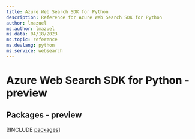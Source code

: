 ```yaml
---
title: Azure Web Search SDK for Python
description: Reference for Azure Web Search SDK for Python
author: lmazuel
ms.author: lmazuel
ms.data: 04/18/2023
ms.topic: reference
ms.devlang: python
ms.service: websearch
---
```

# Azure Web Search SDK for Python - preview
## Packages - preview
[!INCLUDE [packages](web-search-index.md)]